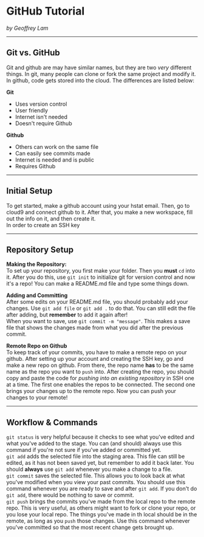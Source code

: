 # GitHub Tutorial

_by Geoffrey Lam_

---
## Git vs. GitHub
Git and github are may have similar names, but they are two _very_ different things. In git, many people can clone or fork the same project and modify it. In github, code gets stored into the cloud. The differences are listed below:

**Git**
* Uses version control
* User friendly
* Internet isn't needed
* Doesn't require Github

**Github**
* Others can work on the same file
* Can easily see commits made
* Internet is needed and is public
* Requires Github

---
## Initial Setup
To get started, make a github account using your hstat email. Then, go to cloud9 and connect github to it. After that, you make a new workspace, fill out the info on it, and then create it.  
In order to create an SSH key 


---
## Repository Setup
**Making the Repository:**  
To set up your repository, you first make your folder. Then you **must** `cd` into it. After you do this, use `git init` to initialize git for version control and now it's a repo! You can make a README.md file and type some things down.

**Adding and Committing**  
After some edits on your README.md file, you should probably add your changes. Use `git add file` or `git add .` to do that. You can still edit the file after adding, but **remember** to add it again after!  
When you want to save, use `git commit -m "message"`. This makes a save file that shows the changes made from what you did after the previous commit.

**Remote Repo on Github**  
To keep track of your commits, you have to make a remote repo on your github. After setting up your account and creating the SSH key, go and make a new repo on github. From there, the repo name **has** to be the same name as the repo you want to `push` into. After creating the repo, you should copy and paste the code for _pushing into an existing repository_ in SSH one at a time. The first one enables the repos to be connected. The second one brings your changes up to the remote repo. Now you can push your changes to your remote!

---
## Workflow & Commands
`git status` is very helpful because it checks to see what you've edited and what you've added to the stage. You can (and should) always use this command if you're not sure if you've added or committed yet.  
`git add` adds the selected file into the staging area. This file can still be edited, as it has not been saved yet, but remember to add it back later. You should **always** use `git add` whenever you make a change to a file.  
`git commit` saves the selected file. This allows you to look back at what you've modified when you view your past commits. You should use this command whenever you are ready to save and after `git add`. If you don't do `git add`, there would be nothing to save or commit.  
`git push` brings the commits you've made from the local repo to the remote repo. This is very useful, as others might want to fork or clone your repo, or you lose your local repo. The things you've made in th local should be in the remote, as long as you `push` those changes. Use this command whenever you've committed so that the most recent change gets brought up.
